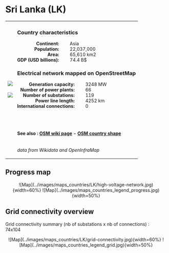 # Sri Lanka (LK)

<table width="90%">
<tr>
<td>
<img src="http://commons.wikimedia.org/wiki/Special:FilePath/Flag%20of%20Sri%20Lanka.svg" width="250">
<br><br>
<img src="http://commons.wikimedia.org/wiki/Special:FilePath/Sri%20Lanka%20%28orthographic%20projection%29.svg" width="250"></td>
<td>
<h3>Country characteristics</h3>
<div style="display: inline-block;text-align:right;margin-right:30px;font-weight: bold;">
Continent:<br>Population:<br>Area:<br>GDP (USD billions):
</div>
<div style="display: inline-block;">
Asia<br>22,037,000<br>65,610 km2<br>74.4 B$
</div>
<h3>Electrical network mapped on OpenStreetMap</h3>
<div style="display: inline-block;text-align:right;margin-right:30px;font-weight: bold;">Generation capacity:<br>
Number of power plants:<br>
Number of substations:<br>
Power line length:<br>
International connections:<br>
</div>
<div style="display: inline-block;">3248 MW<br>
66<br>
119<br>
4252 km<br>
0<br>
</div>

<br><br><h4>See also :
<a href="https://wiki.openstreetmap.org/wiki/Power_networks/Sri Lanka" target="_blank">OSM wiki page</a> -
<a href="https://openstreetmap.org/relation/536807" target="_blank">OSM country shape</a>
</h4>

<br><i>data from Wikidata and OpenInfraMap</i>
</td>
</tr>
</table>


## Progress map

<center>
![Map](../images/maps_countries/LK/high-voltage-network.jpg){width=60%}
![Map](../images/maps_countries_legend_progress.jpg){width=50%}
</center>



## Grid connectivity overview

Grid connectivity summary (nb of substations x nb of connections) :<br>74x104

<center>
![Map](../images/maps_countries/LK/grid-connectivity.jpg){width=60%}
![Map](../images/maps_countries_legend_grid.jpg){width=50%}
</center>

